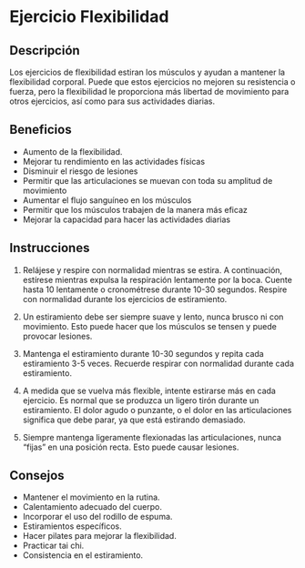# Ejercicio Flexibilidad

## Descripción
Los ejercicios de flexibilidad estiran los músculos y ayudan a mantener la flexibilidad corporal. Puede que estos ejercicios no mejoren su resistencia o fuerza, pero la flexibilidad le proporciona más libertad de movimiento para otros ejercicios, así como para sus actividades diarias.

## Beneficios
- Aumento de la flexibilidad.
- Mejorar tu rendimiento en las actividades físicas
- Disminuir el riesgo de lesiones
- Permitir que las articulaciones se muevan con toda su amplitud de movimiento
- Aumentar el flujo sanguíneo en los músculos
- Permitir que los músculos trabajen de la manera más eficaz
- Mejorar la capacidad para hacer las actividades diarias

## Instrucciones
1. Relájese y respire con normalidad mientras se estira. A continuación, estírese mientras expulsa la respiración lentamente por la boca. Cuente hasta 10 lentamente o cronométrese durante 10-30 segundos. Respire con normalidad durante los ejercicios de estiramiento.
 
2. Un estiramiento debe ser siempre suave y lento, nunca brusco ni con movimiento. Esto puede hacer que los músculos se tensen y puede provocar lesiones.

3. Mantenga el estiramiento durante 10-30 segundos y repita cada estiramiento 3-5 veces. Recuerde respirar con normalidad durante cada estiramiento.

4. A medida que se vuelva más flexible, intente estirarse más en cada ejercicio. Es normal que se produzca un ligero tirón durante un estiramiento. El dolor agudo o punzante, o el dolor en las articulaciones significa que debe parar, ya que está estirando demasiado.

5. Siempre mantenga ligeramente flexionadas las articulaciones, nunca “fijas” en una posición recta. Esto puede causar lesiones.

## Consejos
- Mantener el movimiento en la rutina.
- Calentamiento adecuado del cuerpo.
- Incorporar el uso del rodillo de espuma.
- Estiramientos específicos.
- Hacer pilates para mejorar la flexibilidad.
- Practicar tai chi.
- Consistencia en el estiramiento.